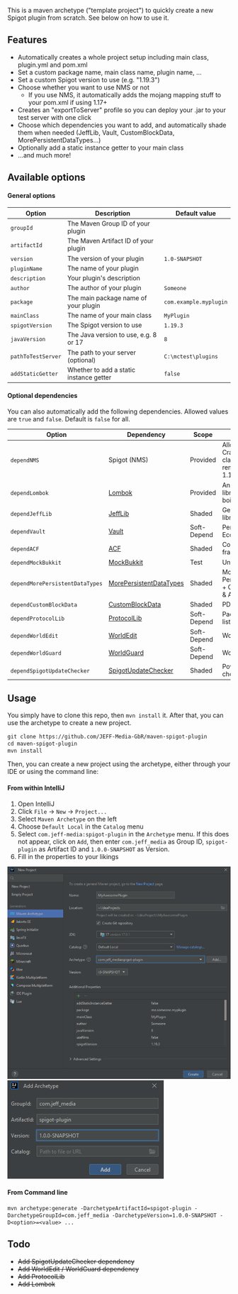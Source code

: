 This is a maven archetype ("template project") to quickly create a new Spigot plugin from scratch. See below on how to use it.

## Features

- Automatically creates a whole project setup including main class, plugin.yml and pom.xml
- Set a custom package name, main class name, plugin name, ...
- Set a custom Spigot version to use (e.g. "1.19.3")
- Choose whether you want to use NMS or not
    - If you use NMS, it automatically adds the mojang mapping stuff to your pom.xml if using 1.17+
- Creates an "exportToServer" profile so you can deploy your .jar to your test server with one click
- Choose which dependencies you want to add, and automatically shade them when needed (JeffLib, Vault, CustomBlockData,
  MorePersistentDataTypes...)
- Optionally add a static instance getter to your main class
- ...and much more!

## Available options

#### General options

| Option               | Description                             | Default value          |
|----------------------|-----------------------------------------|------------------------|
| `groupId`            | The Maven Group ID of your plugin       |                        |
| `artifactId`         | The Maven Artifact ID of your plugin    |                        |
| `version`            | The version of your plugin              | `1.0-SNAPSHOT`         |
| `pluginName`         | The name of your plugin                 |                        |
| `description`        | Your plugin's description               |                        |
| `author`             | The author of your plugin               | `Someone`              |
| `package`            | The main package name of your plugin    | `com.example.myplugin` |
| `mainClass`          | The name of your main class             | `MyPlugin`             |
| `spigotVersion`      | The Spigot version to use               | `1.19.3`               |
| `javaVersion`        | The Java version to use, e.g. 8 or 17   | `8`                    |
| `pathToTestServer`   | The path to your server (optional)      | `C:\mctest\plugins`    |
| `addStaticGetter`    | Whether to add a static instance getter | `false`                |

#### Optional dependencies

You can also automatically add the following dependencies. Allowed values are `true` and `false`. Default is `false` for all.

| Option                          | Dependency                                                                           | Scope       | Description                                                                 |
|---------------------------------|--------------------------------------------------------------------------------------|-------------|-----------------------------------------------------------------------------|
| `dependNMS`                     | Spigot (NMS)                                                                         | Provided    | Allows accessing CraftBukit and NMS classes + automatic remapping for 1.17+ |
| `dependLombok`                  | [Lombok](https://projectlombok.org/)                                                 | Provided    | Annotation-based library to reduce boilerplate code                         |
| `dependJeffLib`                 | [JeffLib](https://github.com/JEFF-Media-GbR/JeffLib)                                 | Shaded      | General-purpose library                                                     |
| `dependVault`                   | [Vault](https://github.com/milkbowl/Vault)                                           | Soft-Depend | Permissions, Chat & Economy API                                             |
| `dependACF`                     | [ACF](https://github.com/aikar/commands)                                             | Shaded      | Command framework                                                           |
| `dependMockBukkit`              | [MockBukkit](https://github.com/MockBukkit/MockBukkit)                               | Test        | Unit testing                                                                |
| `dependMorePersistentDataTypes` | [MorePersistentDataTypes](https://github.com/JEFF-Media-GbR/MorePersistentDataTypes) | Shaded      | More PersistentDataTypes + Collections, Maps & Arrays for PDC               |
| `dependCustomBlockData`         | [CustomBlockData](https://github.com/JEFF-Media-GbR/CustomBlockData)                 | Shaded      | PDC for Blocks                                                              |
| `dependProtocolLib`             | [ProtocolLib](https://github.com/dmulloy2/ProtocolLib)                               | Soft-Depend | Packet sending & listening library                                          |
| `dependWorldEdit`               | [WorldEdit](https://worldedit.enginehub.org/en/latest/api/)                          | Soft-Depend | WorldEdit API                                                               |
| `dependWorldGuard`              | [WorldGuard](https://worldguard.enginehub.org/en/latest/developer/)                  | Soft-Depend | WorldGuard API                                                              |
| `dependSpigotUpdateChecker`     | [SpigotUpdateChecker](https://github.com/JEFF-Media-GbR/Spigot-UpdateChecker)        | Shaded      | Powerful Update checker library                                             |

<!--
| Allowed values                          
|-----------------------------------------
| Any valid Maven Group ID                
| Any valid Maven Artifact ID             
|                                         
| Any valid plugin name (`[a-zA-Z0-9_]+`) 
|                                         
|                                         
| Any valid Java package name             
| Any valid Java class name               
| Any valid Spigot version                
| Any valid Java version                  
| Any valid path                          
 | `true` or `false`                      
| `true` or `false`                       
| `true` or `false`                       
| `true` or `false`                       
| `true` or `false`                       
| `true` or `false`                       
    | `true` or `false`                   
| `true` or `false`                       
-->

## Usage

You simply have to clone this repo, then `mvn install` it. After that, you can use the archetype to create a new
project.

```shell
git clone https://github.com/JEFF-Media-GbR/maven-spigot-plugin
cd maven-spigot-plugin
mvn install
```

Then, you can create a new project using the archetype, either through your IDE or using the command line:

#### From within IntelliJ

1. Open IntelliJ
2. Click `File` -> `New` -> `Project...`
3. Select `Maven Archetype` on the left
4. Choose `Default Local` in the `Catalog` menu
5. Select `com.jeff-media:spigot-plugin` in the `Archetype` menu. If this does not appear, click on `Add`, then enter `com.jeff_media` as Group ID, `spigot-plugin` as Artifact ID and `1.0.0-SNAPSHOT` as Version.
6. Fill in the properties to your likings

![img.png](img/intellij_create_project.png)
![img_1.png](img/intellij_add_archetype.png)

#### From Command line

```shell
mvn archetype:generate -DarchetypeArtifactId=spigot-plugin -DarchetypeGroupId=com.jeff_media -DarchetypeVersion=1.0.0-SNAPSHOT -D<option>=<value> ...
```

## Todo
- ~~Add SpigotUpdateChecker dependency~~
- ~~Add WorldEdit / WorldGuard dependency~~
- ~~Add ProtocolLib~~
- ~~Add Lombok~~